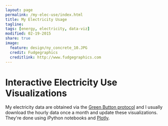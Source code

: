 ```yaml
---
layout: page
permalink: /my-elec-use/index.html
title: My Electricity Usage
tagline: 
tags: [energy, electricity, data-viz]
modified: 02-19-2015
share: true
image:
  feature: design/ny_concrete_10.JPG
  credit: Fudgegraphics
  creditlink: http://www.fudgegraphics.com
---
```


# Interactive Electricity Use Visualizations

My electricity data are obtained via the <a href='http://energy.gov/data/green-button'>Green Button protocol</a> and I usually download the hourly data once a month and update these visualizations.  They're done using iPython notebooks and <a href='https://plot.ly/'>Plotly</a>.

<div>
    <a href="https://plot.ly/~jtelszasz/97/" target="_blank" title="" style="display: block; text-align: center;"><img src="https://plot.ly/~jtelszasz/97.png" alt="" style="max-width: 100%;"  onerror="this.onerror=null;this.src='https://plot.ly/404.png';" /></a>
    <script data-plotly="jtelszasz:97" src="https://plot.ly/embed.js" async></script>
</div>

<div>
    <a href="https://plot.ly/~jtelszasz/120/" target="_blank" title="" style="display: block; text-align: center;"><img src="https://plot.ly/~jtelszasz/120.png" alt="" style="max-width: 100%;"  onerror="this.onerror=null;this.src='https://plot.ly/404.png';" /></a>
    <script data-plotly="jtelszasz:120" src="https://plot.ly/embed.js" async></script>
</div>


